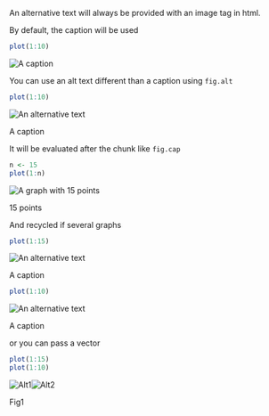 

An alternative text will always be provided with an image tag in html. 

By default, the caption will be used


``` r
plot(1:10)
```

![A caption](https://db.yihui.org/knitr-examples/figure/120-figure-alt-text-unnamed-chunk-1-1.svg)

You can use an alt text different than a caption using `fig.alt`


``` r
plot(1:10)
```

<div class="figure">
<img src="https://db.yihui.org/knitr-examples/figure/120-figure-alt-text-unnamed-chunk-2-1.svg" alt="An alternative text"  />
<p class="caption">A caption</p>
</div>


It will be evaluated after the chunk like `fig.cap`


``` r
n <- 15
plot(1:n)
```

<div class="figure">
<img src="https://db.yihui.org/knitr-examples/figure/120-figure-alt-text-unnamed-chunk-3-1.svg" alt="A graph with 15 points"  />
<p class="caption">15 points</p>
</div>

And recycled if several graphs


``` r
plot(1:15)
```

<div class="figure">
<img src="https://db.yihui.org/knitr-examples/figure/120-figure-alt-text-unnamed-chunk-4-1.svg" alt="An alternative text"  />
<p class="caption">A caption</p>
</div>

``` r
plot(1:10)
```

<div class="figure">
<img src="https://db.yihui.org/knitr-examples/figure/120-figure-alt-text-unnamed-chunk-4-2.svg" alt="An alternative text"  />
<p class="caption">A caption</p>
</div>

or you can pass a vector


``` r
plot(1:15)
plot(1:10)
```

<div class="figure">
<img src="https://db.yihui.org/knitr-examples/figure/120-figure-alt-text-unnamed-chunk-5-1.svg" alt="Alt1"  /><img src="https://db.yihui.org/knitr-examples/figure/120-figure-alt-text-unnamed-chunk-5-2.svg" alt="Alt2"  />
<p class="caption">Fig1</p>
</div>

